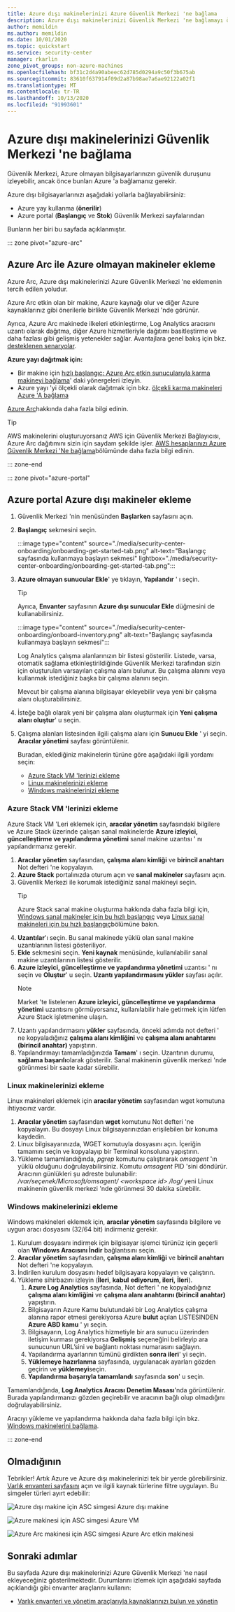 ```yaml
---
title: Azure dışı makinelerinizi Azure Güvenlik Merkezi 'ne bağlama
description: Azure dışı makinelerinizi Güvenlik Merkezi 'ne bağlamayı öğrenin
author: memildin
ms.author: memildin
ms.date: 10/01/2020
ms.topic: quickstart
ms.service: security-center
manager: rkarlin
zone_pivot_groups: non-azure-machines
ms.openlocfilehash: bf31c2d4a90abeec62d785d0294a9c50f3b675ab
ms.sourcegitcommit: 83610f637914f09d2a87b98ae7a6ae92122a02f1
ms.translationtype: MT
ms.contentlocale: tr-TR
ms.lasthandoff: 10/13/2020
ms.locfileid: "91993601"
---
```

#  <a name="connect-your-non-azure-machines-to-security-center"></a>Azure dışı makinelerinizi Güvenlik Merkezi 'ne bağlama

Güvenlik Merkezi, Azure olmayan bilgisayarlarınızın güvenlik duruşunu izleyebilir, ancak önce bunları Azure 'a bağlamanız gerekir. 

Azure dışı bilgisayarlarınızı aşağıdaki yollarla bağlayabilirsiniz:

- Azure yay kullanma (**önerilir**)
- Azure portal (**Başlangıç** ve **Stok**) Güvenlik Merkezi sayfalarından

Bunların her biri bu sayfada açıklanmıştır.

::: zone pivot="azure-arc"

## <a name="add-non-azure-machines-with-azure-arc"></a>Azure Arc ile Azure olmayan makineler ekleme

Azure Arc, Azure dışı makinelerinizi Azure Güvenlik Merkezi 'ne eklemenin tercih edilen yoludur.

Azure Arc etkin olan bir makine, Azure kaynağı olur ve diğer Azure kaynaklarınız gibi önerilerle birlikte Güvenlik Merkezi 'nde görünür. 

Ayrıca, Azure Arc makinede ilkeleri etkinleştirme, Log Analytics aracısını uzantı olarak dağıtma, diğer Azure hizmetleriyle dağıtımı basitleştirme ve daha fazlası gibi gelişmiş yetenekler sağlar. Avantajlara genel bakış için bkz. [desteklenen senaryolar](../azure-arc/servers/overview.md#supported-scenarios).

**Azure yayı dağıtmak için:**

- Bir makine için [hızlı başlangıç: Azure Arc etkin sunucularıyla karma makineyi bağlama](../azure-arc/servers/learn/quick-enable-hybrid-vm.md)' daki yönergeleri izleyin.
- Azure yayı 'yi ölçekli olarak dağıtmak için bkz. [ölçekli karma makineleri Azure 'A bağlama](../azure-arc/servers/onboard-service-principal.md)

[Azure Arc](../azure-arc/servers/overview.md)hakkında daha fazla bilgi edinin.

> [!TIP]
> AWS makinelerini oluşturuyorsanız AWS için Güvenlik Merkezi Bağlayıcısı, Azure Arc dağıtımını sizin için saydam şekilde işler. [AWS hesaplarınızı Azure Güvenlik Merkezi 'Ne bağlama](quickstart-onboard-aws.md)bölümünde daha fazla bilgi edinin.

::: zone-end

::: zone pivot="azure-portal"

## <a name="add-non-azure-machines-from-the-azure-portal"></a>Azure portal Azure dışı makineler ekleme

1. Güvenlik Merkezi 'nin menüsünden **Başlarken** sayfasını açın.
1. **Başlangıç** sekmesini seçin.

    :::image type="content" source="./media/security-center-onboarding/onboarding-get-started-tab.png" alt-text="Başlangıç sayfasında kullanmaya başlayın sekmesi" lightbox="./media/security-center-onboarding/onboarding-get-started-tab.png":::

1. **Azure olmayan sunucular Ekle**' ye tıklayın, **Yapılandır** ' ı seçin.

    > [!TIP]
    > Ayrıca, **Envanter** sayfasının **Azure dışı sunucular Ekle** düğmesini de kullanabilirsiniz.
    > 
    > :::image type="content" source="./media/security-center-onboarding/onboard-inventory.png" alt-text="Başlangıç sayfasında kullanmaya başlayın sekmesi":::

    Log Analytics çalışma alanlarınızın bir listesi gösterilir. Listede, varsa, otomatik sağlama etkinleştirildiğinde Güvenlik Merkezi tarafından sizin için oluşturulan varsayılan çalışma alanı bulunur. Bu çalışma alanını veya kullanmak istediğiniz başka bir çalışma alanını seçin.

    Mevcut bir çalışma alanına bilgisayar ekleyebilir veya yeni bir çalışma alanı oluşturabilirsiniz. 

1. İsteğe bağlı olarak yeni bir çalışma alanı oluşturmak için  **Yeni çalışma alanı oluştur**' u seçin.

1. Çalışma alanları listesinden ilgili çalışma alanı için **Sunucu Ekle** ' yi seçin.
    **Aracılar yönetimi** sayfası görüntülenir.

    Buradan, eklediğiniz makinelerin türüne göre aşağıdaki ilgili yordamı seçin:

    - [Azure Stack VM 'lerinizi ekleme](#onboard-your-azure-stack-vms)
    - [Linux makinelerinizi ekleme](#onboard-your-linux-machines)
    - [Windows makinelerinizi ekleme](#onboard-your-windows-machines)


### <a name="onboard-your-azure-stack-vms"></a>Azure Stack VM 'lerinizi ekleme
Azure Stack VM 'Leri eklemek için, **aracılar yönetim** sayfasındaki bilgilere ve Azure Stack üzerinde çalışan sanal makinelerde **Azure izleyici, güncelleştirme ve yapılandırma yönetimi** sanal makine uzantısı ' nı yapılandırmanız gerekir.
1. **Aracılar yönetim** sayfasından, **çalışma alanı kimliği** ve **birincil anahtarı** Not defteri 'ne kopyalayın.
1. **Azure Stack** portalınızda oturum açın ve **sanal makineler** sayfasını açın.
1. Güvenlik Merkezi ile korumak istediğiniz sanal makineyi seçin.
    >[!TIP]
    > Azure Stack sanal makine oluşturma hakkında daha fazla bilgi için, [Windows sanal makineler için bu hızlı başlangıç](https://docs.microsoft.com/azure/azure-stack/user/azure-stack-quick-windows-portal) veya [Linux sanal makineleri için bu hızlı başlangıç](https://docs.microsoft.com/azure/azure-stack/user/azure-stack-quick-linux-portal)bölümüne bakın.
1. **Uzantılar**'ı seçin. Bu sanal makinede yüklü olan sanal makine uzantılarının listesi gösteriliyor.
1. **Ekle** sekmesini seçin. **Yeni kaynak** menüsünde, kullanılabilir sanal makine uzantılarının listesi gösterilir.
1. **Azure izleyici, güncelleştirme ve yapılandırma yönetimi** uzantısı ' nı seçin ve **Oluştur**' u seçin. **Uzantı yapılandırmasını yükler** sayfası açılır.
    >[!NOTE]
    > Market 'te listelenen **Azure izleyici, güncelleştirme ve yapılandırma yönetimi** uzantısını görmüyorsanız, kullanılabilir hale getirmek için lütfen Azure Stack işletmenine ulaşın.
1. Uzantı yapılandırmasını **yükler** sayfasında, önceki adımda not defteri ' ne kopyaladığınız **çalışma alanı kimliğini** ve **çalışma alanı anahtarını (birincil anahtar)** yapıştırın.
1. Yapılandırmayı tamamladığınızda **Tamam**' ı seçin. Uzantının durumu, **sağlama başarılı**olarak gösterilir. Sanal makinenin güvenlik merkezi 'nde görünmesi bir saate kadar sürebilir.


### <a name="onboard-your-linux-machines"></a>Linux makinelerinizi ekleme
Linux makineleri eklemek için **aracılar yönetim** sayfasından wget komutuna ihtiyacınız vardır.
1. **Aracılar yönetim** sayfasından **wget** komutunu Not defteri 'ne kopyalayın. Bu dosyayı Linux bilgisayarınızdan erişilebilen bir konuma kaydedin.
1. Linux bilgisayarınızda, WGET komutuyla dosyasını açın. İçeriğin tamamını seçin ve kopyalayıp bir Terminal konsoluna yapıştırın.
1. Yükleme tamamlandığında, *pgrep* komutunu çalıştırarak *omsagent* 'ın yüklü olduğunu doğrulayabilirsiniz. Komutu *omsagent* PID 'sini döndürür.
    Aracının günlükleri şu adreste bulunabilir: */var/seçenek/Microsoft/omsagent/ \<workspace id> /log/* yeni Linux makinenin güvenlik merkezi 'nde görünmesi 30 dakika sürebilir.


### <a name="onboard-your-windows-machines"></a>Windows makinelerinizi ekleme
Windows makineleri eklemek için, **aracılar yönetim** sayfasında bilgilere ve uygun aracı dosyasını (32/64 bit) indirmeniz gerekir.
1. Kurulum dosyasını indirmek için bilgisayar işlemci türünüz için geçerli olan **Windows Aracısını İndir** bağlantısını seçin.
1. **Aracılar yönetim** sayfasından, **çalışma alanı kimliği** ve **birincil anahtarı** Not defteri 'ne kopyalayın.
1. İndirilen kurulum dosyasını hedef bilgisayara kopyalayın ve çalıştırın.
1. Yükleme sihirbazını izleyin (**İleri**, **kabul** **ediyorum, ileri,** **İleri**).
    1. **Azure Log Analytics** sayfasında, Not defteri ' ne kopyaladığınız **çalışma alanı kimliğini** ve **çalışma alanı anahtarını (birincil anahtar)** yapıştırın.
    1. Bilgisayarın Azure Kamu bulutundaki bir Log Analytics çalışma alanına rapor etmesi gerekiyorsa Azure **bulut** açılan LISTESINDEN **Azure ABD kamu** ' yı seçin.
    1. Bilgisayarın, Log Analytics hizmetiyle bir ara sunucu üzerinden iletişim kurması gerekiyorsa **Gelişmiş** seçeneğini belirleyip ara sunucunun URL’sini ve bağlantı noktası numarasını sağlayın.
    1. Yapılandırma ayarlarının tümünü girdikten **sonra ileri**' yi seçin.
    1. **Yüklemeye hazırlanma** sayfasında, uygulanacak ayarları gözden geçirin ve **yüklemeyi**seçin.
    1. **Yapılandırma başarıyla tamamlandı** sayfasında **son**' u seçin.

Tamamlandığında, **Log Analytics Aracısı** **Denetim Masası**'nda görüntülenir. Burada yapılandırmanızı gözden geçirebilir ve aracının bağlı olup olmadığını doğrulayabilirsiniz.

Aracıyı yükleme ve yapılandırma hakkında daha fazla bilgi için bkz. [Windows makinelerini bağlama](../azure-monitor/platform/agent-windows.md#install-agent-using-setup-wizard).

::: zone-end

## <a name="verifying"></a>Olmadığının
Tebrikler! Artık Azure ve Azure dışı makinelerinizi tek bir yerde görebilirsiniz. [Varlık envanteri sayfasını](asset-inventory.md) açın ve ilgili kaynak türlerine filtre uygulayın. Bu simgeler türleri ayırt edebilir:

  ![Azure dışı makine için ASC simgesi](./media/quick-onboard-linux-computer/security-center-monitoring-icon1.png) Azure dışı makine

  ![Azure makinesi için ASC simgesi](./media/quick-onboard-linux-computer/security-center-monitoring-icon2.png) Azure VM

  ![Azure Arc makinesi için ASC simgesi](./media/quick-onboard-linux-computer/arc-enabled-machine-icon.png) Azure Arc etkin makinesi

## <a name="next-steps"></a>Sonraki adımlar

Bu sayfada Azure dışı makinelerinizi Azure Güvenlik Merkezi 'ne nasıl ekleyeceğiniz gösterilmektedir. Durumlarını izlemek için aşağıdaki sayfada açıklandığı gibi envanter araçlarını kullanın:

- [Varlık envanteri ve yönetim araçlarıyla kaynaklarınızı bulun ve yönetin](asset-inventory.md)